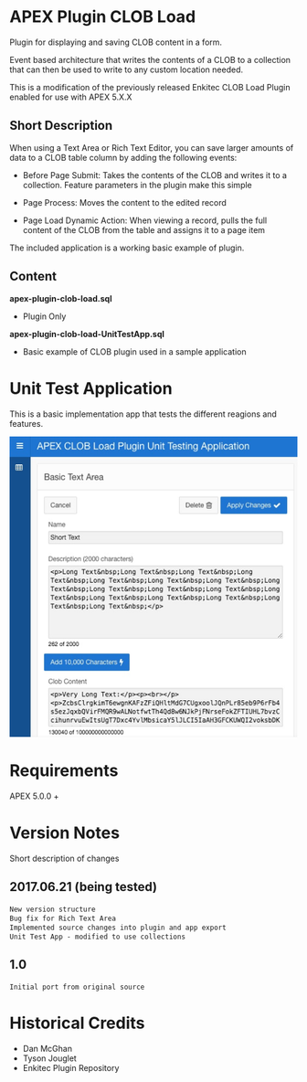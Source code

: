 # APEX Plugin CLOB Load
Plugin for displaying and saving CLOB content in a form.

Event based architecture that writes the contents of a CLOB to a collection that can then be used to write to any custom location needed.

This is a modification of the previously released Enkitec CLOB Load Plugin enabled for use with APEX 5.X.X


## Short Description
When using a Text Area or Rich Text Editor, you can save larger amounts of data to a CLOB table column by adding the following events:

- Before Page Submit: Takes the contents of the CLOB and writes it to a collection.  Feature parameters in the plugin make this simple

- Page Process: Moves the content to the edited record

- Page Load Dynamic Action: When viewing a record, pulls the full content of the CLOB from the table and assigns it to a page item

The included application is a working basic example of plugin.


## Content
**apex-plugin-clob-load.sql**
* Plugin Only

**apex-plugin-clob-load-UnitTestApp.sql**
* Basic example of CLOB plugin used in a sample application


# Unit Test Application
This is a basic implementation app that tests the different reagions and features.

![Sample Screen](doc/img/example-screen.jpg "Sample Screen Shot")

# Requirements
APEX 5.0.0 +

# Version Notes
Short description of changes

## 2017.06.21 (being tested)
    New version structure
    Bug fix for Rich Text Area
    Implemented source changes into plugin and app export
    Unit Test App - modified to use collections
## 1.0
    Initial port from original source


# Historical Credits
* Dan McGhan
* Tyson Jouglet
* Enkitec Plugin Repository


